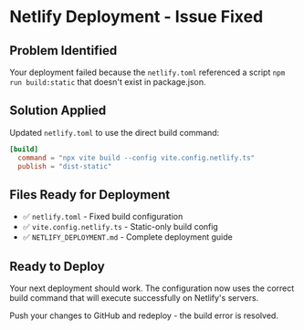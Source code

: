# Netlify Deployment - Issue Fixed

## Problem Identified
Your deployment failed because the `netlify.toml` referenced a script `npm run build:static` that doesn't exist in package.json.

## Solution Applied
Updated `netlify.toml` to use the direct build command:
```toml
[build]
  command = "npx vite build --config vite.config.netlify.ts"
  publish = "dist-static"
```

## Files Ready for Deployment
- ✅ `netlify.toml` - Fixed build configuration
- ✅ `vite.config.netlify.ts` - Static-only build config
- ✅ `NETLIFY_DEPLOYMENT.md` - Complete deployment guide

## Ready to Deploy
Your next deployment should work. The configuration now uses the correct build command that will execute successfully on Netlify's servers.

Push your changes to GitHub and redeploy - the build error is resolved.
